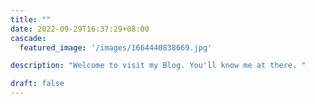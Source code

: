 ```yaml
---
title: ""
date: 2022-09-29T16:37:29+08:00
cascade:
  featured_image: '/images/1664440838669.jpg'

description: "Welcome to visit my Blog. You'll know me at there. "

draft: false
---
```


